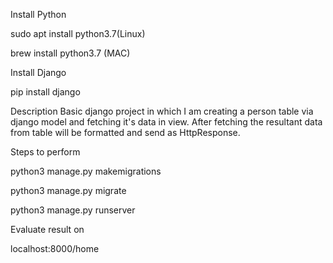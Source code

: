 Install Python

sudo apt install python3.7(Linux)

brew install python3.7 (MAC)


Install Django

pip install django


Description
Basic django project in which I am creating a person table via django model and  fetching it's data in view. After fetching the resultant data from table will be formatted and send as HttpResponse.

Steps to perform

python3 manage.py makemigrations

python3 manage.py migrate

python3 manage.py runserver

Evaluate result on

localhost:8000/home

